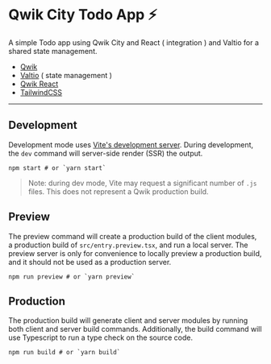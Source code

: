 # Qwik City Todo App ⚡️

A simple Todo app using Qwik City and React ( integration ) and Valtio for a shared state management.

- [Qwik](https://qwik.builder.io/)
- [Valtio](https://valtio.pmnd.rs/) ( state management )
- [Qwik React](https://qwik.builder.io/qwikcity/integrations/react/)
- [TailwindCSS](https://tailwindcss.com/)

---

## Development

Development mode uses [Vite's development server](https://vitejs.dev/). During development, the `dev` command will server-side render (SSR) the output.

```shell
npm start # or `yarn start`
```

> Note: during dev mode, Vite may request a significant number of `.js` files. This does not represent a Qwik production build.

## Preview

The preview command will create a production build of the client modules, a production build of `src/entry.preview.tsx`, and run a local server. The preview server is only for convenience to locally preview a production build, and it should not be used as a production server.

```shell
npm run preview # or `yarn preview`
```

## Production

The production build will generate client and server modules by running both client and server build commands. Additionally, the build command will use Typescript to run a type check on the source code.

```shell
npm run build # or `yarn build`
```
